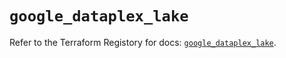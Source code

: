 # `google_dataplex_lake`

Refer to the Terraform Registory for docs: [`google_dataplex_lake`](https://www.terraform.io/docs/providers/google/r/dataplex_lake).
